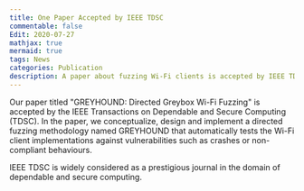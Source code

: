 ```yaml
---
title: One Paper Accepted by IEEE TDSC
commentable: false
Edit: 2020-07-27
mathjax: true
mermaid: true
tags: News
categories: Publication
description: A paper about fuzzing Wi-Fi clients is accepted by IEEE TDSC.
---
```


<p>Our paper titled "GREYHOUND: Directed Greybox Wi-Fi Fuzzing" is accepted by the <a href="https://ieeexplore.ieee.org/xpl/RecentIssue.jsp?punumber=8858" style="text-decoration: none;" target="_blank">IEEE Transactions on Dependable and Secure Computing (TDSC)</a>. In the paper, we conceptualize, design and implement a directed fuzzing methodology named GREYHOUND that automatically tests the Wi-Fi client implementations against vulnerabilities such as crashes or non-compliant behaviours.</p>

<p>IEEE TDSC is widely considered as a prestigious journal in the domain of dependable and secure computing.</p>
